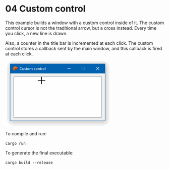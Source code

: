 # 04 Custom control

This example builds a window with a custom control inside of it. The custom control cursor is not the traditional arrow, but a cross instead. Every time you click, a new line is drawn.

Also, a counter in the title bar is incremented at each click. The custom control stores a callback sent by the main window, and this callback is fired at each click.

![Example 04](screen.gif)

To compile and run:

```
cargo run
```

To generate the final executable:

```
cargo build --release
```
